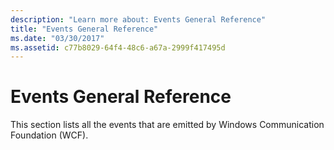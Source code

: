 ```yaml
---
description: "Learn more about: Events General Reference"
title: "Events General Reference"
ms.date: "03/30/2017"
ms.assetid: c77b8029-64f4-48c6-a67a-2999f417495d
---
```

# Events General Reference

This section lists all the events that are emitted by Windows Communication Foundation (WCF).
